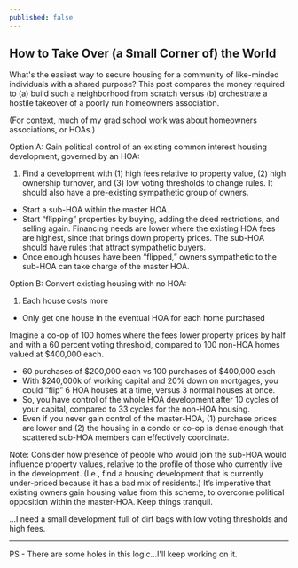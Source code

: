 ```yaml
---
published: false
---
```

## How to Take Over (a Small Corner of) the World

What's the easiest way to secure housing for a community of like-minded individuals with a shared purpose? This post compares the money required to (a) build such a neighborhood from scratch versus (b) orchestrate a hostile takeover of a poorly run homeowners association. 

(For context, much of my [grad school work](https://www.bloomberg.com/news/articles/2019-06-04/do-homeowners-associations-replace-local-law) was about homeowners associations, or HOAs.)

Option A: Gain political control of an existing common interest housing development, governed by an HOA:

1. Find a development with (1) high fees relative to property value, (2) high ownership turnover, and (3) low voting thresholds to change rules. It should also have a pre-existing sympathetic group of owners. 
- Start a sub-HOA within the master HOA. 
- Start “flipping” properties by buying, adding the deed restrictions, and selling again. Financing needs are lower where the existing HOA fees are highest, since that brings down property prices. The sub-HOA should have rules that attract sympathetic buyers.
- Once enough houses have been “flipped,” owners sympathetic to the sub-HOA can take charge of the master HOA.

Option B: Convert existing housing with no HOA:

1. Each house costs more
- Only get one house in the eventual HOA for each home purchased

Imagine a co-op of 100 homes where the fees lower property prices by half and with a 60 percent voting threshold, compared to 100 non-HOA homes valued at $400,000 each.
- 60 purchases of $200,000 each vs 100 purchases of $400,000 each
- With $240,000k of working capital and 20% down on mortgages, you could “flip” 6 HOA houses at a time, versus 3 normal houses at once.
- So, you have control of the whole HOA development after 10 cycles of your capital, compared to 33 cycles for the non-HOA housing.
- Even if you never gain control of the master-HOA, (1) purchase prices are lower and (2) the housing in a condo or co-op is dense enough that scattered sub-HOA members can effectively coordinate. 

Note: Consider how presence of people who would join the sub-HOA would influence property values, relative to the profile of those who currently live in the development. (I.e., find a housing development that is currently under-priced because it has a bad mix of residents.) It’s imperative that existing owners gain housing value from this scheme, to overcome political opposition within the master-HOA. Keep things tranquil. 
 
...I need a small development full of dirt bags with low voting thresholds and high fees.


************************************
PS - There are some holes in this logic...I'll keep working on it.